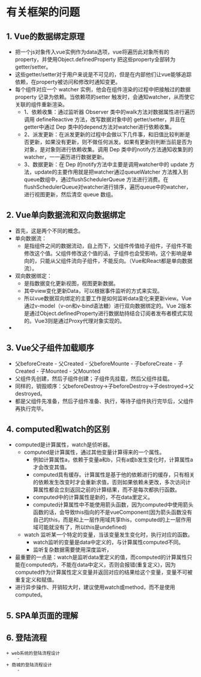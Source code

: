 # 有关框架的问题
## 1. Vue的数据绑定原理
+ 把一个js对象传入vue实例作为data选项，vue将遍历此对象所有的property，并使用Object.definedProperty 把这些property全部转为getter/setter。
+ 这些getter/setter对于用户来说是不可见的，但是在内部他们让vue能够追踪依赖，在property被访问和修改时通知变更。
+ 每个组件对应一个 watcher 实例，他会在组件渲染的过程中把接触过的数据 property 记录为依赖。当依赖项的setter 触发时，会通知watcher，从而使它关联的组件重新渲染。
    - 1、依赖收集：通过监听器 Observer 类中的walk方法对数据属性进行遍历调用 defineReactive 方法，改写数据对象中的 getter/setter，并且在getter中通过 Dep 类中的depend方法对watcher进行依赖收集。
    - 2、派发更新：在派发更新的过程中会做以下几件事，和旧值比较判断是否更新，如果没有更新，则不做任何派发。如果有更新则判断当前是否为对象，是对象则进行依赖收集。调用 Dep 类中的notify方法通知收集到的watcher，一一遍历进行数据更新。
    - 3、数据更新：在 Dep 的notify方法中主要是调用watcher中的 update 方法，update的主要作用就是把watcher通过queueWatcher 方法推入到queue数组中，通过flushSchedulerQueue 方法进行消费。在flushSchedulerQueue对watcher进行排序，遍历queue中的watcher，进行视图更新，然后清空 queue 数组。

## 2. Vue单向数据流和双向数据绑定
+ 首先，这是两个不同的概念。
+ 单向数据流：
    - 是指组件之间的数据流动，自上而下，父组件传值给子组件，子组件不能修改这个值。父组件修改这个值的话，子组件也会受影响，这个影响是单向的，只能从父组件流向子组件，不能反向。（Vue和React都是单向数据流）。
+ 双向数据绑定：
    - 是指数据变化更新视图，视图更新数据。
    - 其中view变化更新Data，可以根据事件监听的方式来实现。
    - 所以vue数据双向绑定的主要工作是如何监听data变化来更新view。Vue通过v-model（v-on和v-bind语法糖）进行双向数据绑定的。Vue 2版本是通过Object.definedProperty进行数据劫持结合订阅者发布者模式实现的。Vue3则是通过Proxy代理对象实现的。
+ 

## 3. Vue父子组件加载顺序
+ 父beforeCreate - 父Created - 父beforeMounte - 子beforeCreate - 子Created - 子Mounted - 父Mounted
+ 父组件先创建，然后子组件创建；子组件先挂载，然后父组件挂载。
+ 同样的，销毁顺序：父beforeDestroy->子beforeDestroy->子destroyed->父destroyed。
+ 都是父组件先准备，然后子组件准备、执行，等待子组件执行完毕后，父组件再执行完毕。
## 4. computed和watch的区别
+ computed是计算属性，watch是侦听器。
    + computed是计算属性，通过其他变量计算得来的一个属性。
        - 例如计算属性a，依赖于变量a和b，只有a或b发生变化时，计算属性a才会改变其值。
        - computed具有缓存。计算属性是基于他的依赖进行的缓存，只有相关的依赖发生改变时才会重新求值，否则如果依赖未更改，多次访问计算属性都会立刻返回之前的计算结果，而不是每次都执行函数。
        - computed中的计算属性是新的，不在data里定义。
        - computed计算属性中不能使用箭头函数，因为computed中使用箭头函数的话，会导致this指向的不是vueComponent(因为箭头函数没有自己的this，而是和上一层作用域共享this，computed的上一层作用域可能就没有了，所以this是undefined)
    + watch 监听某一个特定的变量，当该变量发生变化时，执行对应的函数。
        - watch监听的变量是data中定义的，与计算属性computed不同。
        - 监听复杂数据需要使用深度监听，
+ 最重要的一点是：watch是监听data里定义的值，而computed的计算属性只能在computed内，不能在data中定义，否则会报错(重复定义)，因为computed作为计算属性定义变量并返回对应的结果给这个变量，变量不可被重复定义和赋值。
+ 进行异步操作、开销较大时，建议使用watch或method，而不是使用computed。
## 5. SPA单页面的理解

## 6. 登陆流程
    + web系统的登陆流程设计
        - 
    + 商城的登陆流程设计
        - 